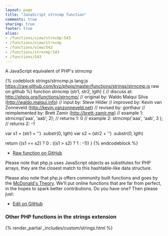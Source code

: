 ```yaml
---
layout: page
title: "JavaScript strncmp function"
comments: true
sharing: true
footer: true
alias:
- /functions/view/strncmp:543
- /functions/view/strncmp
- /functions/view/543
- /functions/strncmp:543
- /functions/543
---
```

<!-- Generated by Rakefile:build -->
A JavaScript equivalent of PHP's strncmp

{% codeblock strings/strncmp.js lang:js https://raw.github.com/kvz/phpjs/master/functions/strings/strncmp.js raw on github %}
function strncmp (str1, str2, lgth) {
  //       discuss at: http://phpjs.org/functions/strncmp/
  //      original by: Waldo Malqui Silva (http://waldo.malqui.info)
  //         input by: Steve Hilder
  //      improved by: Kevin van Zonneveld (http://kevin.vanzonneveld.net)
  //       revised by: gorthaur
  // reimplemented by: Brett Zamir (http://brett-zamir.me)
  //        example 1: strncmp('aaa', 'aab', 2);
  //        returns 1: 0
  //        example 2: strncmp('aaa', 'aab', 3 );
  //        returns 2: -1

  var s1 = (str1 + '')
    .substr(0, lgth)
  var s2 = (str2 + '')
    .substr(0, lgth)

  return ((s1 == s2) ? 0 : ((s1 > s2) ? 1 : -1))
}
{% endcodeblock %}

 - [Raw function on GitHub](https://github.com/kvz/phpjs/blob/master/functions/strings/strncmp.js)

Please note that php.js uses JavaScript objects as substitutes for PHP arrays, they are 
the closest match to this hashtable-like data structure. 

Please also note that php.js offers community built functions and goes by the 
[McDonald's Theory](https://medium.com/what-i-learned-building/9216e1c9da7d). We'll put online 
functions that are far from perfect, in the hopes to spark better contributions. 
Do you have one? Then please just: 

 - [Edit on GitHub](https://github.com/kvz/phpjs/edit/master/functions/strings/strncmp.js)


### Other PHP functions in the strings extension
{% render_partial _includes/custom/strings.html %}
